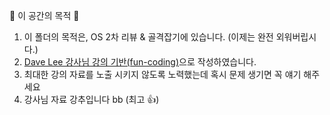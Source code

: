 🙏 이 공간의 목적 🙏
1. 이 폴더의 목적은, OS 2차 리뷰 & 골격잡기에 있습니다.
(이제는 완전 외워버립시다.)
2. [Dave Lee 강사님 강의 기반(fun-coding)](https://www.fun-coding.org/whatisos.html)으로 작성하였습니다.
3. 최대한 강의 자료를 노출 시키지 않도록 노력했는데 혹시 문제 생기면 꼭 얘기 해주세요
4. 강사님 자료 강추입니다 bb (최고 :thumbsup:)